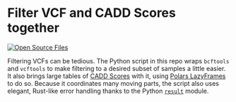 # Filter VCF and CADD Scores together
[![Open Source Files](https://github.com/nrminor/filter_vcf_and_cadd_scores/actions/workflows/open-source-starter.yml/badge.svg)](https://github.com/nrminor/filter_vcf_and_cadd_scores/actions/workflows/open-source-starter.yml)

Filtering VCFs can be tedious. The Python script in this repo wraps `bcftools` and `vcftools` to make filtering to a desired subset of samples a little easier. It also brings large tables of [CADD Scores](https://cadd.gs.washington.edu/) with it, using [Polars LazyFrames](https://pola-rs.github.io/polars/py-polars/html/reference/lazyframe/index.html) to do so. Because it coordinates many moving parts, the script also uses elegant, Rust-like error handling thanks to the Python [`result`](https://pypi.org/project/result/) module.
